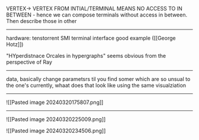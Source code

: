 
VERTEX-> VERTEX FROM INTIAL/TERMINAL MEANS NO ACCESS TO IN BETWEEN - hence we can compose terminals without access in between. Then describe those in other 

---

hardware: tenstorrent SMI terminal interface good example ([[George Hotz]])

"HYperdistnace Orcales in hypergraphs" seems obvious from the perspective of Ray


---

data, basically change parametsrs til you find somer which are so unsual to the one's currently, whaat does that look like using the same visualziation

---

![[Pasted image 20240320175807.png]]

---

![[Pasted image 20240320225009.png]]

![[Pasted image 20240320234506.png]]